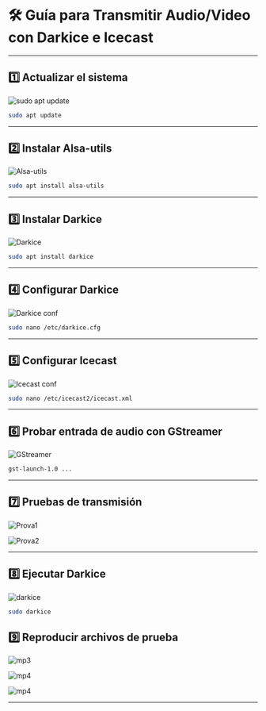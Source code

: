 
# 🛠️ Guía para Transmitir Audio/Video con Darkice e Icecast

---

## 1️⃣ Actualizar el sistema  
![sudo apt update](sudoaptupdate.png)


```bash
sudo apt update
```

---

## 2️⃣ Instalar Alsa-utils
![Alsa-utils](installalsa-utils.png)

```bash
sudo apt install alsa-utils
```

---

## 3️⃣ Instalar Darkice  
![Darkice](installdarkice.png)

```bash
sudo apt install darkice
```

---

## 4️⃣ Configurar Darkice  
![Darkice conf](confdarkice.png)



```bash
sudo nano /etc/darkice.cfg
```


---

## 5️⃣ Configurar Icecast  
![Icecast conf](conficecast.png)


```bash
sudo nano /etc/icecast2/icecast.xml
```

---

## 6️⃣ Probar entrada de audio con GStreamer  
![GStreamer](gstlaunch.png)

```bash
gst-launch-1.0 ...
```



---

## 7️⃣ Pruebas de transmisión  
![Prova1](Proves.png)

![Prova2](Proves2.png)



---

## 8️⃣ Ejecutar Darkice  
![darkice](darkice.png)

```bash
sudo darkice
```

## 9️⃣ Reproducir archivos de prueba  
![mp3](reproducciomp3.png)

![mp4](reproducirmp4.png)

![mp4](Reproducciomp4.png)

---


